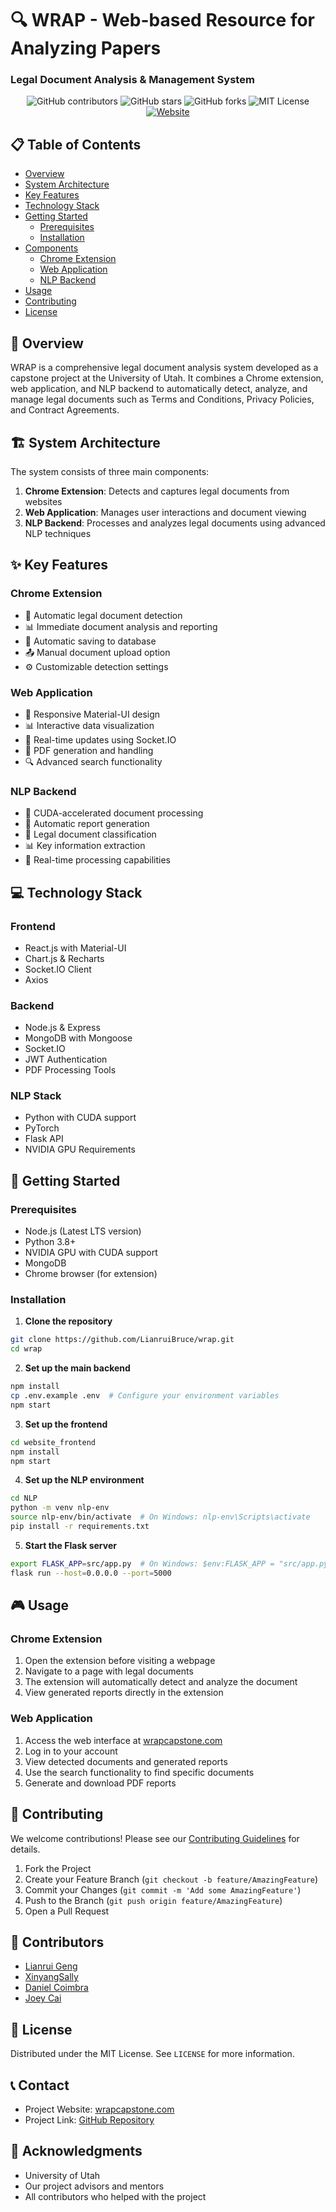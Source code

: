 # 🔍 WRAP - Web-based Resource for Analyzing Papers
### Legal Document Analysis & Management System

<div align="center">

![GitHub contributors](https://img.shields.io/github/contributors/LianruiBruce/wrap)
![GitHub stars](https://img.shields.io/github/stars/LianruiBruce/wrap)
![GitHub forks](https://img.shields.io/github/forks/LianruiBruce/wrap)
![MIT License](https://img.shields.io/badge/license-MIT-blue)
[![Website](https://img.shields.io/website?url=https%3A%2F%2Fwrapcapstone.com)](https://wrapcapstone.com)

</div>

## 📋 Table of Contents
- [Overview](#overview)
- [System Architecture](#system-architecture)
- [Key Features](#key-features)
- [Technology Stack](#technology-stack)
- [Getting Started](#getting-started)
  - [Prerequisites](#prerequisites)
  - [Installation](#installation)
- [Components](#components)
  - [Chrome Extension](#chrome-extension)
  - [Web Application](#web-application)
  - [NLP Backend](#nlp-backend)
- [Usage](#usage)
- [Contributing](#contributing)
- [License](#license)

## 🎯 Overview
WRAP is a comprehensive legal document analysis system developed as a capstone project at the University of Utah. It combines a Chrome extension, web application, and NLP backend to automatically detect, analyze, and manage legal documents such as Terms and Conditions, Privacy Policies, and Contract Agreements.

## 🏗️ System Architecture
The system consists of three main components:
1. **Chrome Extension**: Detects and captures legal documents from websites
2. **Web Application**: Manages user interactions and document viewing
3. **NLP Backend**: Processes and analyzes legal documents using advanced NLP techniques

## ✨ Key Features

### Chrome Extension
- 🔄 Automatic legal document detection
- 📊 Immediate document analysis and reporting
- 💾 Automatic saving to database
- 📤 Manual document upload option
- ⚙️ Customizable detection settings

### Web Application
- 📱 Responsive Material-UI design
- 📊 Interactive data visualization
- 🔄 Real-time updates using Socket.IO
- 📄 PDF generation and handling
- 🔍 Advanced search functionality

### NLP Backend
- 🤖 CUDA-accelerated document processing
- 📝 Automatic report generation
- 🎯 Legal document classification
- 📊 Key information extraction
- 🔄 Real-time processing capabilities

## 💻 Technology Stack

### Frontend
- React.js with Material-UI
- Chart.js & Recharts
- Socket.IO Client
- Axios

### Backend
- Node.js & Express
- MongoDB with Mongoose
- Socket.IO
- JWT Authentication
- PDF Processing Tools

### NLP Stack
- Python with CUDA support
- PyTorch
- Flask API
- NVIDIA GPU Requirements

## 🚀 Getting Started

### Prerequisites
- Node.js (Latest LTS version)
- Python 3.8+
- NVIDIA GPU with CUDA support
- MongoDB
- Chrome browser (for extension)

### Installation

1. **Clone the repository**
```bash
git clone https://github.com/LianruiBruce/wrap.git
cd wrap
```

2. **Set up the main backend**
```bash
npm install
cp .env.example .env  # Configure your environment variables
npm start
```

3. **Set up the frontend**
```bash
cd website_frontend
npm install
npm start
```

4. **Set up the NLP environment**
```bash
cd NLP
python -m venv nlp-env
source nlp-env/bin/activate  # On Windows: nlp-env\Scripts\activate
pip install -r requirements.txt
```

5. **Start the Flask server**
```bash
export FLASK_APP=src/app.py  # On Windows: $env:FLASK_APP = "src/app.py"
flask run --host=0.0.0.0 --port=5000
```

## 🎮 Usage

### Chrome Extension
1. Open the extension before visiting a webpage
2. Navigate to a page with legal documents
3. The extension will automatically detect and analyze the document
4. View generated reports directly in the extension

### Web Application
1. Access the web interface at [wrapcapstone.com](https://wrapcapstone.com)
2. Log in to your account
3. View detected documents and generated reports
4. Use the search functionality to find specific documents
5. Generate and download PDF reports

## 🤝 Contributing
We welcome contributions! Please see our [Contributing Guidelines](CONTRIBUTING.md) for details.

1. Fork the Project
2. Create your Feature Branch (`git checkout -b feature/AmazingFeature`)
3. Commit your Changes (`git commit -m 'Add some AmazingFeature'`)
4. Push to the Branch (`git push origin feature/AmazingFeature`)
5. Open a Pull Request

## 👥 Contributors
- [Lianrui Geng](https://github.com/LianruiBruce)
- [XinyangSally](https://github.com/XinyangSally)
- [Daniel Coimbra](https://github.com/DaniCoimbra)
- [Joey Cai](https://github.com/Joeic)

## 📄 License
Distributed under the MIT License. See `LICENSE` for more information.

## 📞 Contact
- Project Website: [wrapcapstone.com](https://wrapcapstone.com)
- Project Link: [GitHub Repository](https://github.com/LianruiBruce/wrap)

## 🙏 Acknowledgments
- University of Utah
- Our project advisors and mentors
- All contributors who helped with the project
